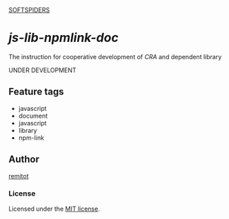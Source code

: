 [SOFTSPIDERS](https://github.com/softspiders/softspiders)

# *js-lib-npmlink-doc*

The instruction for cooperative development of *CRA* and dependent library

UNDER DEVELOPMENT

## Feature tags

- javascript
- document
- javascript
- library
- npm-link

## Author

[remitot](https://github.com/remitot)

### License

Licensed under the [MIT license](./LICENSE).
